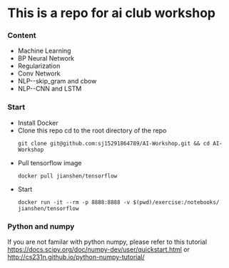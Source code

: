 # This is a repo for ai club workshop

### Content
* Machine Learning
* BP Neural Network
* Regularization
* Conv Network
* NLP--skip_gram and cbow
* NLP--CNN and LSTM

### Start
* Install Docker
* Clone this repo cd to the root directory of the repo
    ```
    git clone git@github.com:sj15291864789/AI-Workshop.git && cd AI-Workshop
    ```
* Pull tensorflow image
    ```
    docker pull jianshen/tensorflow
    ```
* Start
    ``` 
    docker run -it --rm -p 8888:8888 -v $(pwd)/exercise:/notebooks/ jianshen/tensorflow
    ```
 
 
### Python and numpy
If you are not familar with python numpy, please refer to this tutorial https://docs.scipy.org/doc/numpy-dev/user/quickstart.html or http://cs231n.github.io/python-numpy-tutorial/


